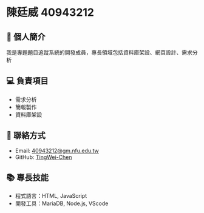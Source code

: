 # 陳廷威 40943212

## 📝 個人簡介
我是專題題目追蹤系統的開發成員，專長領域包括資料庫架設、網頁設計、需求分析

## 💻 負責項目
- 需求分析
- 簡報製作
- 資料庫架設

## 🔗 聯絡方式
- Email: 40943212@gm.nfu.edu.tw
- GitHub: [TingWei-Chen](https://github.com/TingWei-Chen)

## 📚 專長技能
- 程式語言：HTML, JavaScript
- 開發工具：MariaDB, Node.js, VScode

